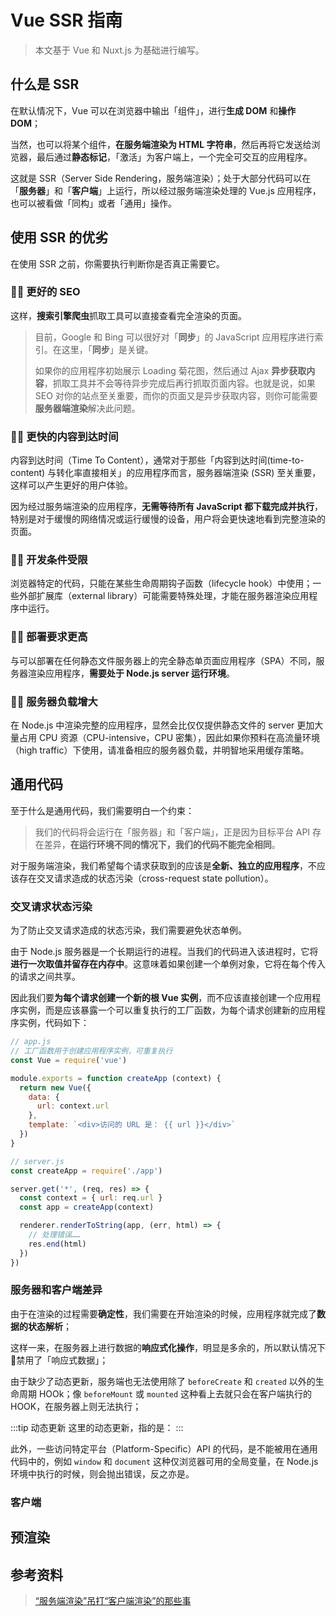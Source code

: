 # Vue SSR 指南

> 本文基于 Vue 和 Nuxt.js 为基础进行编写。

## 什么是 SSR

在默认情况下，Vue 可以在浏览器中输出「组件」，进行**生成 DOM** 和**操作 DOM**；

当然，也可以将某个组件，**在服务端渲染为 HTML 字符串**，然后再将它发送给浏览器，最后通过**静态标记**，「激活」为客户端上，一个完全可交互的应用程序。

这就是 SSR（Server Side Rendering，服务端渲染）；处于大部分代码可以在「**服务器**」和「**客户端**」上运行，所以经过服务端渲染处理的 Vue.js 应用程序，也可以被看做「同构」或者「通用」操作。

## 使用 SSR 的优劣

在使用 SSR 之前，你需要执行判断你是否真正需要它。

### 👍🏻 更好的 SEO

这样，**搜索引擎爬虫**抓取工具可以直接查看完全渲染的页面。

> 目前，Google 和 Bing 可以很好对「**同步**」的 JavaScript 应用程序进行索引。在这里，「**同步**」是关键。
> 
> 如果你的应用程序初始展示 Loading 菊花图，然后通过 Ajax **异步获取内容**，抓取工具并不会等待异步完成后再行抓取页面内容。也就是说，如果 SEO 对你的站点至关重要，而你的页面又是异步获取内容，则你可能需要**服务器端渲染**解决此问题。

### 👍🏻 更快的内容到达时间

内容到达时间（Time To Content），通常对于那些「内容到达时间(time-to-content) 与转化率直接相关」的应用程序而言，服务器端渲染 (SSR) 至关重要，这样可以产生更好的用户体验。

因为经过服务端渲染的应用程序，**无需等待所有 JavaScript 都下载完成并执行**，特别是对于缓慢的网络情况或运行缓慢的设备，用户将会更快速地看到完整渲染的页面。

### 👎🏻 开发条件受限

浏览器特定的代码，只能在某些生命周期钩子函数（lifecycle hook）中使用；一些外部扩展库（external library）可能需要特殊处理，才能在服务器渲染应用程序中运行。

### 👎🏻 部署要求更高

与可以部署在任何静态文件服务器上的完全静态单页面应用程序（SPA）不同，服务器渲染应用程序，**需要处于 Node.js server 运行环境**。

### 👎🏻 服务器负载增大

在 Node.js 中渲染完整的应用程序，显然会比仅仅提供静态文件的 server 更加大量占用 CPU 资源（CPU-intensive，CPU 密集），因此如果你预料在高流量环境（high traffic）下使用，请准备相应的服务器负载，并明智地采用缓存策略。

## 通用代码

至于什么是通用代码，我们需要明白一个约束：

> 我们的代码将会运行在「服务器」和「客户端」，正是因为目标平台 API 存在差异，**在运行环境不同的情况下，我们的代码不能完全相同**。

对于服务端渲染，我们希望每个请求获取到的应该是**全新、独立的应用程序**，不应该存在交叉请求造成的状态污染（cross-request state pollution）。

### 交叉请求状态污染

为了防止交叉请求造成的状态污染，我们需要避免状态单例。

由于 Node.js 服务器是一个长期运行的进程。当我们的代码进入该进程时，它将**进行一次取值并留存在内存中**。这意味着如果创建一个单例对象，它将在每个传入的请求之间共享。

因此我们要**为每个请求创建一个新的根 Vue 实例**，而不应该直接创建一个应用程序实例，而是应该暴露一个可以重复执行的工厂函数，为每个请求创建新的应用程序实例，代码如下：

```js
// app.js
// 工厂函数用于创建应用程序实例，可重复执行
const Vue = require('vue')

module.exports = function createApp (context) {
  return new Vue({
    data: {
      url: context.url
    },
    template: `<div>访问的 URL 是： {{ url }}</div>`
  })
}

// server.js
const createApp = require('./app')

server.get('*', (req, res) => {
  const context = { url: req.url }
  const app = createApp(context)

  renderer.renderToString(app, (err, html) => {
    // 处理错误……
    res.end(html)
  })
})
```

### 服务器和客户端差异

由于在渲染的过程需要**确定性**，我们需要在开始渲染的时候，应用程序就完成了**数据的状态解析**；

这样一来，在服务器上进行数据的**响应式化操作**，明显是多余的，所以默认情况下 🚫禁用了「响应式数据」；

由于缺少了动态更新，服务端也无法使用除了 `beforeCreate` 和 `created` 以外的生命周期 HOOk；像 `beforeMount` 或 `mounted` 这种看上去就只会在客户端执行的 HOOK，在服务器上则无法执行；

<!-- TODO -->
:::tip 动态更新
这里的动态更新，指的是：
:::

此外，一些访问特定平台（Platform-Specific）API 的代码，是不能被用在通用代码中的，例如 `window` 和 `document` 这种仅浏览器可用的全局变量，在 Node.js 环境中执行的时候，则会抛出错误，反之亦是。

### 客户端

## 预渲染

## 参考资料

> [“服务端渲染”吊打“客户端渲染”的那些事](https://www.w3ctech.com/topic/2005)